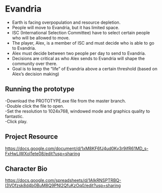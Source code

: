 # Evandria
- Earth is facing overpopulation and resource depletion.  
- People will move to Evandria, but it has limited space.  
- ISC (International Selection Committee) have to select certain people who will be allowed to move.  
- The player, Alex, is a member of ISC and must decide who is able to go to Evandria.  
- Alex must decide between two people per day to send to Evandria.  
- Decisions are critical as who Alex sends to Evandria will shape the community over there.  
- Goal is to keep the “life” of Evandria above a certain threshold (based on Alex’s decision making)  

## Running the prototype
-Download the PROTOTYPE.exe file from the master branch.  
-Double click the file to open.  
-Set the resolution to 1024x768, windowed mode and graphics quality to fantastic.  
-Click play.  

## Project Resource
https://docs.google.com/document/d/1xM8KF6fJ4ud0Kv3r9ifR61MD_s-FxHwLjWXoI1ete08/edit?usp=sharing

## Character Bio
https://docs.google.com/spreadsheets/d/1AIkRNSPTRBQ-I3VOfzsk8d4b0BuM8Q9PNl2QfuKzOq0/edit?usp=sharing
